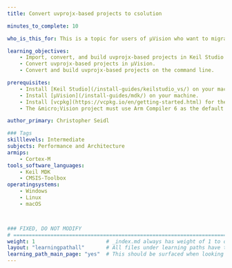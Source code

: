 ```yaml
---
title: Convert uvprojx-based projects to csolution

minutes_to_complete: 10

who_is_this_for: This is a topic for users of µVision who want to migrate to the new project format (csolution) required by CMSIS-Toolbox.

learning_objectives: 
    - Import, convert, and build uvprojx-based projects in Keil Studio.
    - Convert uvprojx-based projects in µVision.
    - Convert and build uvprojx-based projects on the command line.

prerequisites:
    - Install [Keil Studio](/install-guides/keilstudio_vs/) on your machine.
    - Install [µVision](/install-guides/mdk/) on your machine.
    - Install [vcpkg](https://vcpkg.io/en/getting-started.html) for the command line flow.
    - The &micro;Vision project must use Arm Compiler 6 as the default toolchain. Arm Compiler 5 is not supported.

author_primary: Christopher Seidl

### Tags
skilllevels: Intermediate
subjects: Performance and Architecture
armips:
    - Cortex-M
tools_software_languages:
    - Keil MDK
    - CMSIS-Toolbox
operatingsystems:
    - Windows
    - Linux
    - macOS



### FIXED, DO NOT MODIFY
# ================================================================================
weight: 1                       # _index.md always has weight of 1 to order correctly
layout: "learningpathall"       # All files under learning paths have this same wrapper
learning_path_main_page: "yes"  # This should be surfaced when looking for related content. Only set for _index.md of learning path content.
---
```


